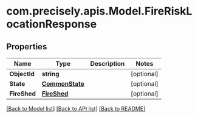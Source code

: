 # com.precisely.apis.Model.FireRiskLocationResponse
## Properties

Name | Type | Description | Notes
------------ | ------------- | ------------- | -------------
**ObjectId** | **string** |  | [optional] 
**State** | [**CommonState**](CommonState.md) |  | [optional] 
**FireShed** | [**FireShed**](FireShed.md) |  | [optional] 

[[Back to Model list]](../README.md#documentation-for-models) [[Back to API list]](../README.md#documentation-for-api-endpoints) [[Back to README]](../README.md)

